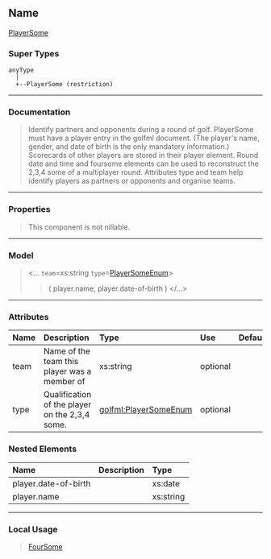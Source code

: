 ## Name ##

[PlayerSome](CPlayerSome.md)
### Super Types ###
```
anyType
  |
  +--PlayerSome (restriction)
```


---


### Documentation ###


> Identify partners and opponents during a round of golf.
> PlayerSome must have a player entry in the golfml document. (The player's name, gender, and date of birth is the only mandatory information.)
> Scorecards of other players are stored in their player element.
> Round date and time and foursome elements can be used to reconstruct the 2,3,4 some of a multiplayer round.
> Attributes type and team help identify players as partners or opponents and organise teams.


---



### Properties ###

> This component is not nillable.

---


### Model ###

> <...  `team`=xs:string  `type`=[PlayerSomeEnum](SPlayerSomeEnum.md)>
> > ( player.name, player.date-of-birth )
> > </...>

---


### Attributes ###

| **Name** | **Description** | **Type** | **Use** | **Default** | **Fixed** | **Form** |
|:---------|:----------------|:---------|:--------|:------------|:----------|:---------|
| team |  Name of the team this player was a member of | xs:string | optional |  |  | unqualified |
| type |  				Qualification of the player on the 2,3,4 some.			 | [golfml:PlayerSomeEnum](SPlayerSomeEnum.md) | optional |  |  | unqualified |

### Nested Elements ###

| **Name** | **Description** | **Type** |
|:---------|:----------------|:---------|
| player.date-of-birth |   | xs:date |
| player.name |   | xs:string |


---


### Local Usage ###

> [FourSome](CFourSome.md)
